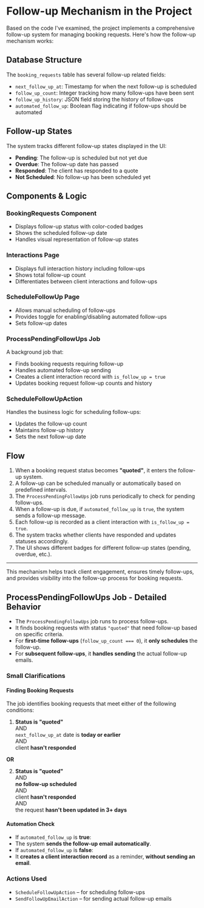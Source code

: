# Follow-up Mechanism in the Project

Based on the code I've examined, the project implements a comprehensive follow-up system for managing booking requests. Here's how the follow-up mechanism works:

## Database Structure

The `booking_requests` table has several follow-up related fields:

- `next_follow_up_at`: Timestamp for when the next follow-up is scheduled
- `follow_up_count`: Integer tracking how many follow-ups have been sent
- `follow_up_history`: JSON field storing the history of follow-ups
- `automated_follow_up`: Boolean flag indicating if follow-ups should be automated

## Follow-up States

The system tracks different follow-up states displayed in the UI:

- **Pending**: The follow-up is scheduled but not yet due
- **Overdue**: The follow-up date has passed
- **Responded**: The client has responded to a quote
- **Not Scheduled**: No follow-up has been scheduled yet

## Components & Logic

### BookingRequests Component

- Displays follow-up status with color-coded badges
- Shows the scheduled follow-up date
- Handles visual representation of follow-up states

### Interactions Page

- Displays full interaction history including follow-ups
- Shows total follow-up count
- Differentiates between client interactions and follow-ups

### ScheduleFollowUp Page

- Allows manual scheduling of follow-ups
- Provides toggle for enabling/disabling automated follow-ups
- Sets follow-up dates

### ProcessPendingFollowUps Job

A background job that:

- Finds booking requests requiring follow-up
- Handles automated follow-up sending
- Creates a client interaction record with `is_follow_up = true`
- Updates booking request follow-up counts and history

### ScheduleFollowUpAction

Handles the business logic for scheduling follow-ups:

- Updates the follow-up count
- Maintains follow-up history
- Sets the next follow-up date

## Flow

1. When a booking request status becomes **"quoted"**, it enters the follow-up system.
2. A follow-up can be scheduled manually or automatically based on predefined intervals.
3. The `ProcessPendingFollowUps` job runs periodically to check for pending follow-ups.
4. When a follow-up is due, if `automated_follow_up` is `true`, the system sends a follow-up message.
5. Each follow-up is recorded as a client interaction with `is_follow_up = true`.
6. The system tracks whether clients have responded and updates statuses accordingly.
7. The UI shows different badges for different follow-up states (pending, overdue, etc.).

---

This mechanism helps track client engagement, ensures timely follow-ups, and provides visibility into the follow-up process for booking requests.

## ProcessPendingFollowUps Job - Detailed Behavior

- The `ProcessPendingFollowUps` job runs to process follow-ups.
- It finds booking requests with status `"quoted"` that need follow-up based on specific criteria.
- For **first-time follow-ups** (`follow_up_count === 0`), it **only schedules** the follow-up.
- For **subsequent follow-ups**, it **handles sending** the actual follow-up emails.

### Small Clarifications

#### Finding Booking Requests

The job identifies booking requests that meet either of the following conditions:

1. **Status is "quoted"**  
   AND  
   `next_follow_up_at` date is **today or earlier**  
   AND  
   client **hasn't responded**

**OR**

2. **Status is "quoted"**  
   AND  
   **no follow-up scheduled**  
   AND  
   client **hasn't responded**  
   AND  
   the request **hasn't been updated in 3+ days**

#### Automation Check

- If `automated_follow_up` is **true**:
- The system **sends the follow-up email automatically**.
- If `automated_follow_up` is **false**:
- It **creates a client interaction record** as a reminder, **without sending an email**.

### Actions Used

- `ScheduleFollowUpAction` – for scheduling follow-ups
- `SendFollowUpEmailAction` – for sending actual follow-up emails
